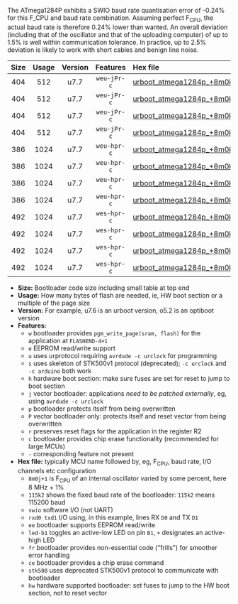 The ATmega1284P exhibits a SWIO baud rate quantisation error of -0.24% for this F_CPU and baud rate combination. Assuming perfect F<sub>CPU</sub>, the actual baud rate is therefore 0.24% lower than wanted. An overall deviation (including that of the oscillator and that of the uploading computer) of up to 1.5% is well within communication tolerance. In practice, up to 2.5% deviation is likely to work with short cables and benign line noise.

|Size|Usage|Version|Features|Hex file|
|:-:|:-:|:-:|:-:|:--|
|404|512|u7.7|`weu-jPr-c`|[urboot_atmega1284p_+8m0k+2_++57k6_swio_rxd0_txd1_ee_led+b0_fr_ce.hex](https://raw.githubusercontent.com/stefanrueger/urboot.hex/main/cores/mightycore/atmega1284p/internal_oscillator/fcpu_+8m0k+2/br_++57k6/urboot_atmega1284p_+8m0k+2_++57k6_swio_rxd0_txd1_ee_led+b0_fr_ce.hex)|
|404|512|u7.7|`weu-jPr-c`|[urboot_atmega1284p_+8m0k+2_++57k6_swio_rxd0_txd1_ee_led+b7_fr_ce.hex](https://raw.githubusercontent.com/stefanrueger/urboot.hex/main/cores/mightycore/atmega1284p/internal_oscillator/fcpu_+8m0k+2/br_++57k6/urboot_atmega1284p_+8m0k+2_++57k6_swio_rxd0_txd1_ee_led+b7_fr_ce.hex)|
|404|512|u7.7|`weu-jPr-c`|[urboot_atmega1284p_+8m0k+2_++57k6_swio_rxd2_txd3_ee_led+b0_fr_ce.hex](https://raw.githubusercontent.com/stefanrueger/urboot.hex/main/cores/mightycore/atmega1284p/internal_oscillator/fcpu_+8m0k+2/br_++57k6/urboot_atmega1284p_+8m0k+2_++57k6_swio_rxd2_txd3_ee_led+b0_fr_ce.hex)|
|404|512|u7.7|`weu-jPr-c`|[urboot_atmega1284p_+8m0k+2_++57k6_swio_rxd2_txd3_ee_led+b7_fr_ce.hex](https://raw.githubusercontent.com/stefanrueger/urboot.hex/main/cores/mightycore/atmega1284p/internal_oscillator/fcpu_+8m0k+2/br_++57k6/urboot_atmega1284p_+8m0k+2_++57k6_swio_rxd2_txd3_ee_led+b7_fr_ce.hex)|
|386|1024|u7.7|`weu-hpr-c`|[urboot_atmega1284p_+8m0k+2_++57k6_swio_rxd0_txd1_ee_led+b0_fr_ce_hw.hex](https://raw.githubusercontent.com/stefanrueger/urboot.hex/main/cores/mightycore/atmega1284p/internal_oscillator/fcpu_+8m0k+2/br_++57k6/urboot_atmega1284p_+8m0k+2_++57k6_swio_rxd0_txd1_ee_led+b0_fr_ce_hw.hex)|
|386|1024|u7.7|`weu-hpr-c`|[urboot_atmega1284p_+8m0k+2_++57k6_swio_rxd0_txd1_ee_led+b7_fr_ce_hw.hex](https://raw.githubusercontent.com/stefanrueger/urboot.hex/main/cores/mightycore/atmega1284p/internal_oscillator/fcpu_+8m0k+2/br_++57k6/urboot_atmega1284p_+8m0k+2_++57k6_swio_rxd0_txd1_ee_led+b7_fr_ce_hw.hex)|
|386|1024|u7.7|`weu-hpr-c`|[urboot_atmega1284p_+8m0k+2_++57k6_swio_rxd2_txd3_ee_led+b0_fr_ce_hw.hex](https://raw.githubusercontent.com/stefanrueger/urboot.hex/main/cores/mightycore/atmega1284p/internal_oscillator/fcpu_+8m0k+2/br_++57k6/urboot_atmega1284p_+8m0k+2_++57k6_swio_rxd2_txd3_ee_led+b0_fr_ce_hw.hex)|
|386|1024|u7.7|`weu-hpr-c`|[urboot_atmega1284p_+8m0k+2_++57k6_swio_rxd2_txd3_ee_led+b7_fr_ce_hw.hex](https://raw.githubusercontent.com/stefanrueger/urboot.hex/main/cores/mightycore/atmega1284p/internal_oscillator/fcpu_+8m0k+2/br_++57k6/urboot_atmega1284p_+8m0k+2_++57k6_swio_rxd2_txd3_ee_led+b7_fr_ce_hw.hex)|
|492|1024|u7.7|`wes-hpr-c`|[urboot_atmega1284p_+8m0k+2_++57k6_swio_rxd0_txd1_ee_led+b0_fr_ce_stk500_hw.hex](https://raw.githubusercontent.com/stefanrueger/urboot.hex/main/cores/mightycore/atmega1284p/internal_oscillator/fcpu_+8m0k+2/br_++57k6/urboot_atmega1284p_+8m0k+2_++57k6_swio_rxd0_txd1_ee_led+b0_fr_ce_stk500_hw.hex)|
|492|1024|u7.7|`wes-hpr-c`|[urboot_atmega1284p_+8m0k+2_++57k6_swio_rxd0_txd1_ee_led+b7_fr_ce_stk500_hw.hex](https://raw.githubusercontent.com/stefanrueger/urboot.hex/main/cores/mightycore/atmega1284p/internal_oscillator/fcpu_+8m0k+2/br_++57k6/urboot_atmega1284p_+8m0k+2_++57k6_swio_rxd0_txd1_ee_led+b7_fr_ce_stk500_hw.hex)|
|492|1024|u7.7|`wes-hpr-c`|[urboot_atmega1284p_+8m0k+2_++57k6_swio_rxd2_txd3_ee_led+b0_fr_ce_stk500_hw.hex](https://raw.githubusercontent.com/stefanrueger/urboot.hex/main/cores/mightycore/atmega1284p/internal_oscillator/fcpu_+8m0k+2/br_++57k6/urboot_atmega1284p_+8m0k+2_++57k6_swio_rxd2_txd3_ee_led+b0_fr_ce_stk500_hw.hex)|
|492|1024|u7.7|`wes-hpr-c`|[urboot_atmega1284p_+8m0k+2_++57k6_swio_rxd2_txd3_ee_led+b7_fr_ce_stk500_hw.hex](https://raw.githubusercontent.com/stefanrueger/urboot.hex/main/cores/mightycore/atmega1284p/internal_oscillator/fcpu_+8m0k+2/br_++57k6/urboot_atmega1284p_+8m0k+2_++57k6_swio_rxd2_txd3_ee_led+b7_fr_ce_stk500_hw.hex)|

- **Size:** Bootloader code size including small table at top end
- **Usage:** How many bytes of flash are needed, ie, HW boot section or a multiple of the page size
- **Version:** For example, u7.6 is an urboot version, o5.2 is an optiboot version
- **Features:**
  + `w` bootloader provides `pgm_write_page(sram, flash)` for the application at `FLASHEND-4+1`
  + `e` EEPROM read/write support
  + `u` uses urprotocol requiring `avrdude -c urclock` for programming
  + `s` uses skeleton of STK500v1 protocol (deprecated); `-c urclock` and `-c arduino` both work
  + `h` hardware boot section: make sure fuses are set for reset to jump to boot section
  + `j` vector bootloader: applications *need to be patched externally*, eg, using `avrdude -c urclock`
  + `p` bootloader protects itself from being overwritten
  + `P` vector bootloader only: protects itself and reset vector from being overwritten
  + `r` preserves reset flags for the application in the register R2
  + `c` bootloader provides chip erase functionality (recommended for large MCUs)
  + `-` corresponding feature not present
- **Hex file:** typically MCU name followed by, eg, F<sub>CPU</sub>, baud rate, I/O channels etc configuration
  + `8m0j+1` is F<sub>CPU</sub> of an internal oscillator varied by some percent, here 8 MHz + 1%
  + `115k2` shows the fixed baud rate of the bootloader: `115k2` means 115200 baud
  + `swio` software I/O (not UART)
  + `rxd0 txd1` I/O using, in this example, lines RX `D0` and TX `D1`
  + `ee` bootloader supports EEPROM read/write
  + `led-b1` toggles an active-low LED on pin `B1`, `+` designates an active-high LED
  + `fr` bootloader provides non-essential code ("frills") for smoother error handling
  + `ce` bootloader provides a chip erase command
  + `stk500` uses deprecated STK500v1 protocol to communicate with bootloader
  + `hw` hardware supported bootloader: set fuses to jump to the HW boot section, not to reset vector
